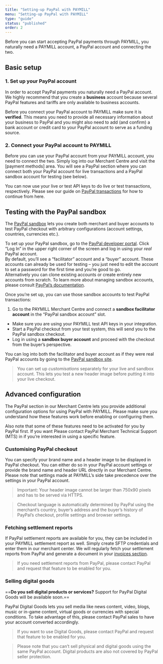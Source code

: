 ```yaml
---
title: "Setting-up PayPal with PAYMILL"
menu: "Setting-up PayPal with PAYMILL"
type: "guide"
status: "published"
order: 2
---
```


Before you can start accepting PayPal payments through PAYMILL, you naturally need a PAYMILL account, a PayPal account and connecting the two.

## Basic setup

### 1. Set up your PayPal account

In order to accept PayPal payments you naturally need a PayPal account. We highly recommend that you create a **business** account because several PayPal features and tariffs are only available to business accounts.

Before you connect your PayPal account to PAYMILL make sure it is **verified**. This means you need to provide all necessary information about your business to PayPal and you might also need to add (and confirm) a bank account or credit card to your PayPal account to serve as a funding source.

### 2. Connect your PayPal account to PAYMILL

Before you can use your PayPal account from your PAYMILL account, you need to connect the two. Simply log into our Merchant Centre and visit the [payment methods] area. You will see a PayPal section where you can connect both your PayPal account for live transactions and a PayPal sandbox account for testing (see below).

You can now use your live or test API keys to do live or test transactions, respectively. Please see our guide on [PayPal transactions](paypal-transactions) for how to continue from here.

## Testing with the PayPal sandbox

The [PayPal sandbox](https://www.paypal.com/de/webapps/mpp/communication/sandbox) lets you create both merchant and buyer accounts to test PayPal checkout with arbitrary configurations (account settings, countries, currencies etc.).

To set up your PayPal sandbox, go to the [PayPal developer portal](https://developer.paypal.com/developer/accounts). Click “Log In” in the upper right corner of the screen and log in using your *real* PayPal account.  
By default, you’ll see a “facilitator” account and a “buyer” account. These accounts can already be used for testing – you just need to edit the account to set a password for the first time and you’re good to go.  
Alternatively you can clone existing accounts or create entirely new accounts from scratch. To learn more about managing sandbox accounts, please consult [PayPal’s documentation](https://developer.paypal.com/docs/classic/lifecycle/sb_about-accounts/).

Once you’re set up, you can use those sandbox accounts to test PayPal transactions:

1. Go to the PAYMILL Merchant Centre and connect a **sandbox facilitator account** in the “PayPal sandbox account” slot.
- Make sure you are using your PAYMILL test API keys in your integration.
- Start a PayPal checkout from your test system, this will send you to the PayPal sandbox checkout.
- Log in using a **sandbox buyer account** and proceed with the checkout from the buyer’s perspective.

You can log into both the facilitator and buyer account as if they were real PayPal accounts by going to the [PayPal sandbox site](https://www.sandbox.paypal.com/).

> You can set up *customisations* separately for your live and sandbox account. This lets you test a new header image before putting it into your live checkout.

## Advanced configuration

The PayPal section in our Merchant Centre lets you provide additional configuration options for using PayPal with PAYMILL. Please make sure you understand how these features work before enabling or configuring them.

Also note that some of these features need to be activated for you by PayPal first. If you want  Please contact PayPal Merchant Technical Support (MTS) in if you’re interested in using a specific feature.

### Customising PayPal checkout

You can specify your brand name and a header image to be displayed in PayPal checkout. You can either do so in your PayPal account settings or provide the brand name and header URL directly in our Merchant Centre. Please note that settings made at PAYMILL’s side take precedence over the settings in your PayPal account.

> Important: Your header image cannot be larger than 750x90 pixels and has to be served via HTTPS.

> Checkout language is automatically determined by PayPal using the merchant’s country, buyer’s address and the buyer’s history of PayPal’s checkout, profile settings and browser settings.

### Fetching settlement reports

If PayPal settlement reports are available for you, they can be included in your PAYMILL settlement report as well. Simply create SFTP credentials and enter them in our merchant center. We will regularly fetch your settlement reports from PayPal and generate a document in your [invoices section](https://app.paymill.com/invoices).

> If you need settlement reports from PayPal, please contact PayPal and request that feature to be enabled for you.

### Selling digital goods

==**Do you sell digital products or services?** Support for PayPal Digital Goods will be available soon.==

PayPal Digital Goods lets you sell media like news content, video, blogs, music or in-game content, virtual goods or currencies with special conditions. To take advantage of this, please contact PayPal sales to have your account converted accordingly.

> If you want to use Digital Goods, please contact PayPal and request that feature to be enabled for you.

> Please note that you can’t sell physical and digital goods using the same PayPal account. Digital products are also not covered by PayPal seller protection.
